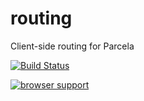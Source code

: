 routing
=======

Client-side routing for Parcela

[![Build Status](https://travis-ci.org/Parcela/routing.svg?branch=master)](https://travis-ci.org/Parcela/routing)

[![browser support](https://ci.testling.com/Parcela/routing.png)](https://ci.testling.com/Parcela/routing)

